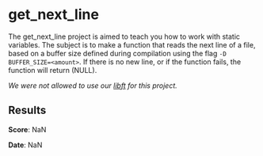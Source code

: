 # get_next_line

The get_next_line project is aimed to teach you how to work with static variables. The subject is to make a function that reads the next line of a file, based on a buffer size defined during compilation using the flag `-D BUFFER_SIZE=<amount>`. If there is no new line, or if the function fails, the function will return (NULL).

*We were not allowed to use our [libft](https://github.com/naviisml/libft) for this project.*

## Results

**Score**: NaN

**Date**: NaN
